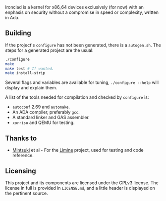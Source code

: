 Ironclad is a kernel for x86_64 devices exclusively (for now) with an enphasis
on security without a compromise in speed or complexity, written in Ada.

## Building

If the project's `configure` has not been generated, there is a `autogen.sh`.
The steps for a generated project are the usual:

```bash
./configure
make
make test # If wanted.
make install-strip
```

Several flags and variables are available for tuning, `./configure --help` will
display and explain them.

A list of the tools needed for compilation and checked by `configure` is:

- `autoconf` 2.69 and `automake`.
- An ADA compiler, preferably `gcc`.
- A standard linker and GAS assembler.
- `xorriso` and QEMU for testing.

## Thanks to

- [Mintsuki](https://github.com/mintsuki) et al - For the
[Limine](https://github.com/limine-bootloader/limine) project, used for testing
and code reference.

## Licensing

This project and its components are licensed under the GPLv3 license.
The license in full is provided in `LICENSE.md`, and a little header is
displayed on the pertinent source.
